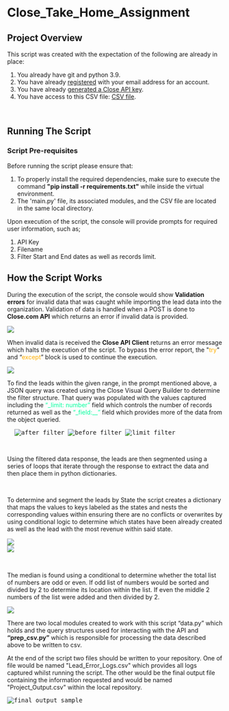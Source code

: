# Close_Take_Home_Assignment

<h2>Project Overview</h2>
<p>This script was created with the expectation of the following are already in place:</p>
<ol>
    <li>You already have git and python 3.9.</li>
    <li>You have already <a href="https://app.close.com/signup">registered</a> with your email address for an account.</li>
    <li>You have already <a href="https://help.close.com/docs/api-keys">generated a Close API key</a>.</li>
    <li>You have access to this CSV file: <a href="https://docs.google.com/spreadsheets/d/1omg1_ZSCMlTLzwv9tON7pkGU10_rDOeJeKmTi_qtf-k/edit?usp=sharing">CSV file</a>.</li>
</ol>
</br>
<h2>Running The Script</h2>
<h3>Script Pre-requisites</h3>
<p>Before running the script please ensure that:</p>
<ol>
    <li>To properly install the required dependencies, make sure to execute the command <b>"pip install -r requirements.txt"</b> while inside the virtual environment.</li>
    <li>The 'main.py' file, its associated modules, and the CSV file are located in the same local directory.</li>
</ol>
<p>Upon execution of the script, the console will provide prompts for required user information, such as;</p>
<ol>
    <li>API Key</li>
    <li>Filename</li>
    <li>Filter Start and End dates as well as records limit.</li>
</ol>
<h2>How the Script Works</h2>
<p>
During the execution of the script, the console would show <b>Validation errors</b> for invalid data that was caught while importing the lead data into the organization. Validation of data is handled when a POST is done to <b>Close.com API</b> which returns an error if invalid data is provided.
<pre>
<img src="https://github.com/cross-d-engineer/Close_Take_Home_Assignment/blob/main/src_imgs/validation_error_sample.png">
</pre>
When invalid data is received the <b>Close API Client</b> returns an error message which halts the execution of the script. To bypass the error report, the "<span style="color: rgb(255, 174, 0);">try</span>" and “<span style="color: rgb(255, 174, 0);">except</span>” block is used to continue the execution.
<pre>
<img src="https://github.com/cross-d-engineer/Close_Take_Home_Assignment/blob/main/src_imgs/try_except_sample.png">
</pre>
</p>
</pre>
To find the leads within the given range, in the prompt mentioned above, a JSON query was created using the Close Visual Query Builder to determine the filter structure. 
That query was populated with the values captured including the <span style="color: rgb(0, 255, 157);">“_limit: number”</span> field which controls the number of records returned as well as the <span style="color: rgb(0, 255, 157);">“_field:__”</span> field which provides more of the data from the object queried.</p>
<pre>
  <img src="https://github.com/cross-d-engineer/Close_Take_Home_Assignment/blob/main/src_imgs/after_filter.png" alt="after_filter"> <img src="https://github.com/cross-d-engineer/Close_Take_Home_Assignment/blob/main/src_imgs/before_filter.png" alt="before_filter"> <img src="https://github.com/cross-d-engineer/Close_Take_Home_Assignment/blob/main/src_imgs/limit_filter.png" alt="limit_filter">
</pre>
</br>
<p>Using the filtered data response, the leads are then segmented using a series of loops that iterate through the response to extract the data and then place them in python dictionaries. </p>
</br>
<p>To determine and segment the leads by State the script creates a dictionary that maps the values to keys labeled as the states and nests the corresponding values within ensuring there are no conflicts or overwrites by using conditional logic to determine which states have been already created as well as the lead with the most revenue within said state. </p>
<pre>
<img src="https://github.com/cross-d-engineer/Close_Take_Home_Assignment/blob/main/src_imgs/data_segmentation.png">
<img src="https://github.com/cross-d-engineer/Close_Take_Home_Assignment/blob/main/src_imgs/data_segmentation2.png">
</pre>
</br>
<p>The median is found using a conditional to determine whether the total list of numbers are odd or even. If odd list of numbers would be sorted and divided by 2 to determine its location within the list. If even the middle 2 numbers of the list were added and then divided by 2.</p>
<img src="https://github.com/cross-d-engineer/Close_Take_Home_Assignment/blob/main/src_imgs/the_median.png">
</br>
<p>There are two local modules created to work with this script “data.py” which holds and the query structures used for interacting with the API and <b>“prep_csv.py”</b> which is responsible for processing the data described above to be written to csv.</p>
<p> At the end of the script two files should be written to your repository. One of file would be named "Lead_Error_Logs.csv" which provides all logs captured whilst running the script. The other would be the final output file  containing the information requested and would be named "Project_Output.csv" within the local repository.
</p>
<pre>
<img src="https://github.com/cross-d-engineer/Close_Take_Home_Assignment/blob/main/src_imgs/output.jpg", alt='final_output_sample'>
</pre>
